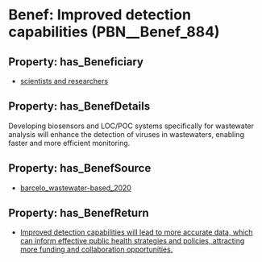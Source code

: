 # Benef: __Improved detection capabilities__ (PBN__Benef_884)

## Property: has_Beneficiary

* [scientists and researchers](../Stakeholder/PBN__Stakeholder_355)

## Property: has_BenefDetails

Developing biosensors and LOC/POC systems specifically for wastewater analysis will enhance the detection of viruses in wastewaters, enabling faster and more efficient monitoring.

## Property: has_BenefSource

* [barcelo_wastewater-based_2020](../Article/PBN__Article_178)

## Property: has_BenefReturn

* [Improved detection capabilities will lead to more accurate data, which can inform effective public health strategies and policies, attracting more funding and collaboration opportunities.](../BenefReturn/PBN__BenefReturn_960)

